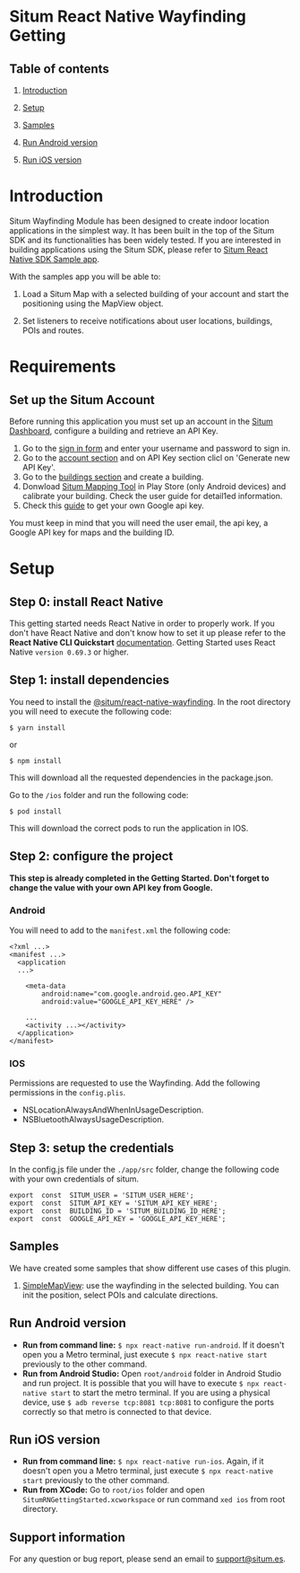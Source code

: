 
# Situm React Native Wayfinding Getting

## Table of contents

  

1. [Introduction](#introduction)

2. [Setup](#setup)

3. [Samples](#samples)

4. [Run Android version](#run-android-version)

5. [Run iOS version](#run-ios-version)
  

# Introduction

  

Situm Wayfinding Module has been designed to create indoor location applications in the simplest way. It has been built in the top of the Situm SDK and its functionalities has been widely tested. If you are interested in building applications using the Situm SDK, please refer to [Situm React Native SDK Sample app](https://github.com/situmtech/situm-react-native-getting-started).

  

With the samples app you will be able to:

1. Load a Situm Map with a selected building of your account and start the positioning using the MapView object.

2. Set listeners to receive notifications about user locations, buildings, POIs and routes.

# Requirements

## Set up the Situm Account

Before running this application you must set up an account in the [Situm Dashboard](https://dashboard.situm.com), configure a building and retrieve an API Key.

1. Go to the [sign in form](https://dashboard.situm.com) and enter your username and password to sign in.
2. Go to the [account section](https://dashboard.situm.com/accounts/profile) and on API Key section clicl on 'Generate new API Key'.
3. Go to the [buildings section](https://dashboard.situm.com/buildings) and create a building.
4. Donwload [Situm Mapping Tool](https://play.google.com/store/apps/details?id=es.situm.maps&hl=es&gl=US) in Play Store (only Android devices) and calibrate your building. Check the user guide for detail1ed information.
5. Check this [guide](https://developers.google.com/maps/documentation/android-sdk/get-api-key) to get your own Google api key.

You must keep in mind that you will need the user email, the api key, a Google API key for maps and the building ID.

# Setup

## Step 0: install React Native

This getting started needs React Native in order to properly work. If you don't have React Native and don't know how to set it up please refer to the **React Native CLI Quickstart** [documentation](https://reactnative.dev/docs/environment-setup). Getting Started uses React Native ```version 0.69.3``` or higher.
  

## Step 1: install dependencies

You need to install the [@situm/react-native-wayfinding](https://www.npmjs.com/package/@situm/react-native-wayfinding). In the root directory you will need to execute the following code:

```
$ yarn install
```

or

```
$ npm install
```

This will download all the requested dependencies in the package.json.

Go to the `/ios` folder and run the following code:
```
$ pod install
```
This will download the correct pods to run the application in IOS.

## Step 2: configure the project

**This step is already completed in the Getting Started. Don't forget to change the value with your own API key from Google.** 

### Android
You will need to add to the `manifest.xml` the following code:
```
<?xml ...>
<manifest ...>
  <application
  ...>

    <meta-data
        android:name="com.google.android.geo.API_KEY"
        android:value="GOOGLE_API_KEY_HERE" />

    ...
    <activity ...></activity>
  </application>
</manifest>
```


### IOS
Permissions are requested to use the Wayfinding. Add the following permissions in the `config.plis`.
- NSLocationAlwaysAndWhenInUsageDescription.
- NSBluetoothAlwaysUsageDescription.

## Step 3: setup the credentials
In the config.js file under the `./app/src` folder, change the following code with your own credentials of situm.
```
export  const  SITUM_USER = 'SITUM_USER_HERE';
export  const  SITUM_API_KEY = 'SITUM_API_KEY_HERE';
export  const  BUILDING_ID = 'SITUM_BUILDING_ID_HERE';
export  const  GOOGLE_API_KEY = 'GOOGLE_API_KEY_HERE';
```
## Samples

We have created some samples that show different use cases of this plugin.

1. [SimpleMapView](src/app/screens/SimpleMapScreen/index.tsx): use the wayfinding in the selected building. You can init the position, select POIs and calculate directions.

## Run Android version

-   **Run from command line:**  `$ npx react-native run-android`. If it doesn't open you a Metro terminal, just execute `$ npx react-native start` previously to the other command.
-   **Run from Android Studio:**  Open  `root/android`  folder in Android Studio and run project. It is possible that you will have to execute `$ npx react-native start` to start the metro terminal. If you are using a physical device, use `$ adb reverse tcp:8081 tcp:8081` to configure the ports correctly so that metro is connected to that device.

## Run iOS version

-   **Run from command line:**  `$ npx react-native run-ios`. Again, if it doesn't open you a Metro terminal, just execute `$ npx react-native start` previously to the other command.
-   **Run from XCode:**  Go to  `root/ios`  folder and open  `SitumRNGettingStarted.xcworkspace`  or run command  `xed ios`  from root directory.

## Support information

For any question or bug report, please send an email to <support@situm.es>.